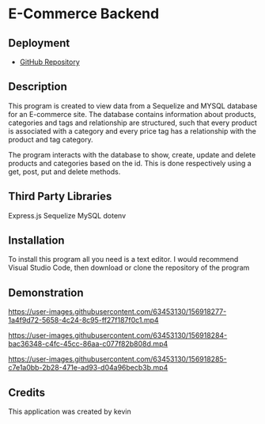 # E-Commerce Backend
## Deployment
* [GitHub Repository](https://github.com/cn-kp/Ecommerce-backend)

## Description

This program is created to view data from a Sequelize and MYSQL database for an E-commerce site. The database contains information about products, categories and tags and relationship are structured, such that every product is associated with a category and every price tag has a relationship with the product and tag category.

The program interacts with the database to show, create, update and delete products and categories based on the id. This is done respectively using a get, post, put and delete methods.
## Third Party Libraries

Express.js
Sequelize
MySQL
dotenv

## Installation

To install this program all you need is a text editor. I would recommend Visual Studio Code, then download or clone the repository of the program

## Demonstration


https://user-images.githubusercontent.com/63453130/156918277-1a4f9d72-5658-4c24-8c95-ff27f187f0c1.mp4



https://user-images.githubusercontent.com/63453130/156918284-bac36348-c4fc-45cc-86aa-c077f82b808d.mp4


https://user-images.githubusercontent.com/63453130/156918285-c7e1a0bb-2b28-471e-ad93-d04a96becb3b.mp4



## Credits

This application was created by kevin
